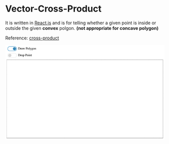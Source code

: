 Vector-Cross-Product
====================

It is written in [React.js](https://github.com/facebook/react) and is for telling whether a given point is inside or outside the given **convex** polgon. **(not appropriate for concave polygon)**

Reference: [cross-product](https://www.mathsisfun.com/algebra/vectors-cross-product.html)

![alt demo](dist/image/demo.gif)